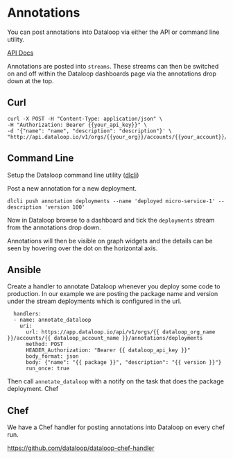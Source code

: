 # Annotations

You can post annotations into Dataloop via either the API or command line utility.

[API Docs](https://documenter.getpostman.com/view/505524/dataloop_public_api/2FyccR#annotations)

Annotations are posted into `streams`. These streams can then be switched on and off within the Dataloop dashboards page via the annotations drop down at the top.

## Curl

```
curl -X POST -H "Content-Type: application/json" \
-H "Authorization: Bearer {{your_api_key}}" \
-d '{"name": "name", "description": "description"}' \
"http://api.dataloop.io/v1/orgs/{{your_org}}/accounts/{{your_account}}/annotations/{{stream_name}}"
```

## Command Line

Setup the Dataloop command line utility ([dlcli]())

Post a new annotation for a new deployment.

```
dlcli push annotation deployments --name 'deployed micro-service-1' --description 'version 100'
```

Now in Dataloop browse to a dashboard and tick the `deployments` stream from the annotations drop down.

Annotations will then be visible on graph widgets and the details can be seen by hovering over the dot on the horizontal axis.

## Ansible

Create a handler to annotate Dataloop whenever you deploy some code to production. In our example we are posting the package name and version under the stream deployments which is configured in the url.

```
  handlers:
  - name: annotate_dataloop
    uri:
      url: https://app.dataloop.io/api/v1/orgs/{{ dataloop_org_name }}/accounts/{{ dataloop_account_name }}/annotations/deployments
      method: POST
      HEADER_Authorization: "Bearer {{ dataloop_api_key }}"
      body_format: json
      body: {"name": "{{ package }}", "description": "{{ version }}"}
      run_once: true
```

Then call `annotate_dataloop` with a notify on the task that does the package deployment.
Chef

## Chef

We have a Chef handler for posting annotations into Dataloop on every chef run.

<https://github.com/dataloop/dataloop-chef-handler>
